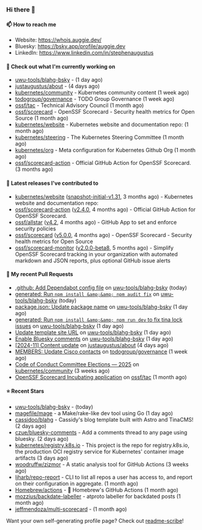 ### Hi there 👋

#### 📫 How to reach me

- Website: https://whois.auggie.dev/
- Bluesky: https://bsky.app/profile/auggie.dev
- LinkedIn: https://www.linkedin.com/in/stephenaugustus

#### 👷 Check out what I'm currently working on

- [uwu-tools/blahg-bsky](https://github.com/uwu-tools/blahg-bsky) -  (1 day ago)
- [justaugustus/about](https://github.com/justaugustus/about) -  (4 days ago)
- [kubernetes/community](https://github.com/kubernetes/community) - Kubernetes community content (1 week ago)
- [todogroup/governance](https://github.com/todogroup/governance) - TODO Group Governance (1 week ago)
- [ossf/tac](https://github.com/ossf/tac) - Technical Advisory Council (1 month ago)
- [ossf/scorecard](https://github.com/ossf/scorecard) - OpenSSF Scorecard - Security health metrics for Open Source (1 month ago)
- [kubernetes/website](https://github.com/kubernetes/website) - Kubernetes website and documentation repo:  (1 month ago)
- [kubernetes/steering](https://github.com/kubernetes/steering) - The Kubernetes Steering Committee (1 month ago)
- [kubernetes/org](https://github.com/kubernetes/org) - Meta configuration for Kubernetes Github Org (1 month ago)
- [ossf/scorecard-action](https://github.com/ossf/scorecard-action) - Official GitHub Action for OpenSSF Scorecard. (3 months ago)

#### 🔭 Latest releases I've contributed to

- [kubernetes/website](https://github.com/kubernetes/website) ([snapshot-initial-v1.31](https://github.com/kubernetes/website/releases/tag/snapshot-initial-v1.31), 3 months ago) - Kubernetes website and documentation repo: 
- [ossf/scorecard-action](https://github.com/ossf/scorecard-action) ([v2.4.0](https://github.com/ossf/scorecard-action/releases/tag/v2.4.0), 4 months ago) - Official GitHub Action for OpenSSF Scorecard.
- [ossf/allstar](https://github.com/ossf/allstar) ([v4.2](https://github.com/ossf/allstar/releases/tag/v4.2), 4 months ago) - GitHub App to set and enforce security policies
- [ossf/scorecard](https://github.com/ossf/scorecard) ([v5.0.0](https://github.com/ossf/scorecard/releases/tag/v5.0.0), 4 months ago) - OpenSSF Scorecard - Security health metrics for Open Source
- [ossf/scorecard-monitor](https://github.com/ossf/scorecard-monitor) ([v2.0.0-beta8](https://github.com/ossf/scorecard-monitor/releases/tag/v2.0.0-beta8), 5 months ago) - Simplify OpenSSF Scorecard tracking in your organization with automated markdown and JSON reports, plus optional GitHub issue alerts

#### 🔨 My recent Pull Requests

- [.github: Add Dependabot config file](https://github.com/uwu-tools/blahg-bsky/pull/14) on [uwu-tools/blahg-bsky](https://github.com/uwu-tools/blahg-bsky) (today)
- [generated: Run `npm install &amp;&amp; npm audit fix`](https://github.com/uwu-tools/blahg-bsky/pull/13) on [uwu-tools/blahg-bsky](https://github.com/uwu-tools/blahg-bsky) (today)
- [package.json: Update package name](https://github.com/uwu-tools/blahg-bsky/pull/12) on [uwu-tools/blahg-bsky](https://github.com/uwu-tools/blahg-bsky) (1 day ago)
- [generated: Run `npm install &amp;&amp; npm run dev` to fix tina lock issues](https://github.com/uwu-tools/blahg-bsky/pull/11) on [uwu-tools/blahg-bsky](https://github.com/uwu-tools/blahg-bsky) (1 day ago)
- [Update template site URL](https://github.com/uwu-tools/blahg-bsky/pull/10) on [uwu-tools/blahg-bsky](https://github.com/uwu-tools/blahg-bsky) (1 day ago)
- [Enable Bluesky comments](https://github.com/uwu-tools/blahg-bsky/pull/5) on [uwu-tools/blahg-bsky](https://github.com/uwu-tools/blahg-bsky) (1 day ago)
- [[2024-11] Content update](https://github.com/justaugustus/about/pull/12) on [justaugustus/about](https://github.com/justaugustus/about) (4 days ago)
- [MEMBERS: Update Cisco contacts](https://github.com/todogroup/governance/pull/353) on [todogroup/governance](https://github.com/todogroup/governance) (1 week ago)
- [Code of Conduct Committee Elections — 2025](https://github.com/kubernetes/community/pull/8137) on [kubernetes/community](https://github.com/kubernetes/community) (3 weeks ago)
- [OpenSSF Scorecard Incubating application](https://github.com/ossf/tac/pull/390) on [ossf/tac](https://github.com/ossf/tac) (1 month ago)

#### ⭐ Recent Stars

- [uwu-tools/blahg-bsky](https://github.com/uwu-tools/blahg-bsky) -  (today)
- [magefile/mage](https://github.com/magefile/mage) - a Make/rake-like dev tool using Go (1 day ago)
- [cassidoo/blahg](https://github.com/cassidoo/blahg) - Cassidy&#39;s blog template built with Astro and TinaCMS! (2 days ago)
- [czue/bluesky-comments](https://github.com/czue/bluesky-comments) - Add a comments thread to any page using bluesky. (2 days ago)
- [kubernetes/registry.k8s.io](https://github.com/kubernetes/registry.k8s.io) - This project is the repo for registry.k8s.io, the production OCI registry service for Kubernetes&#39; container image artifacts (3 days ago)
- [woodruffw/zizmor](https://github.com/woodruffw/zizmor) - A static analysis tool for GitHub Actions (3 weeks ago)
- [ljharb/repo-report](https://github.com/ljharb/repo-report) - CLI to list all repos a user has access to, and report on their configuration in aggregate. (1 month ago)
- [Homebrew/actions](https://github.com/Homebrew/actions) - 🚀 Homebrew&#39;s GitHub Actions (1 month ago)
- [mozzius/backdate-labeller](https://github.com/mozzius/backdate-labeller) - atproto labeller for backdated posts (1 month ago)
- [jeffmendoza/multi-scorecard](https://github.com/jeffmendoza/multi-scorecard) -  (1 month ago)



Want your own self-generating profile page? Check out [readme-scribe](https://github.com/muesli/readme-scribe)!
